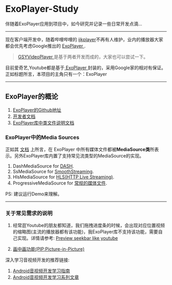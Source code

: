 <!--
 * @Author: BertKing
 * @version: 
 * @Date: 2020-09-02 20:26:00
 * @LastEditors: BertKing
 * @LastEditTime: 2020-09-03 14:06:52
 * @FilePath: /ExoPlayer-Study/README.md
 * @Description: 
-->
# ExoPlayer-Study
伴随着ExoPlayer应用到项目中，如今研究并记录一些日常开发点滴...

---
现在客户端开发中，随着哔哩哔哩的 [ijkplayer](https://github.com/bilibili/ijkplayer)不再有人维护，业内的播放器大家都会优先考虑Google推出的 [ ExoPlayer ](https://github.com/google/ExoPlayer).
> [GSYVideoPlayer
](https://github.com/CarGuo/GSYVideoPlayer)是基于两者开发而成的，大家也可以尝试一下。



目前爱奇艺,Youtube都是基于[ ExoPlayer ](https://github.com/google/ExoPlayer)封装的，采用Google家的相对有保证。正如标题所言，本项目的主角只有一个：ExoPlayer

---
##  ExoPlayer的概论

1. [ExoPlayer的Github地址](https://github.com/google/ExoPlayer)
2. [开发者文档](https://exoplayer.dev/hello-world.html)
3. [ExoPlayer库中类文件说明文档](https://exoplayer.dev/doc/reference/)

### ExoPlayer中的Media Sources
正如其 [文档](https://exoplayer.dev/media-sources.html) 上所言，在 ExoPlayer 中所有媒体文件都被**MediaSource类**所表示。另外ExoPlayer库内置了支持常见流类型的MediaSource的实现。
1. DashMediaSource for [DASH](https://exoplayer.dev/dash.html).
2. SsMediaSource for [SmoothStreaming](https://exoplayer.dev/smoothstreaming.html).
3. HlsMediaSource for [HLS(HTTP Live Streaming)](https://exoplayer.dev/hls.html).
4. ProgressiveMediaSource for [常规的媒体文件](https://exoplayer.dev/progressive.html).







PS: 建议运行Demo来理解。


---
### 关于常见需求的说明
1. 经常逛Youtube的朋友都知道，我们拖拽进度条的时候，会出现对应位置视频的缩略图(主流的播放器都有该功能)，我ExoPlayer库不支持该功能，需要自己实现。详情请参考: [Preview seekbar like youtube ](https://github.com/google/ExoPlayer/issues/5254)

2. [画中画功能(PIP:Picture-in-Picture)](https://developer.android.com/guide/topics/ui/picture-in-picture#java)




深入学习音视频开发的推荐链接:

1. [Android音视频开发学习指南](https://zhuanlan.zhihu.com/p/28518637)
2. [Android音视频开发学习系列文章](https://juejin.im/post/6844903949451919368)